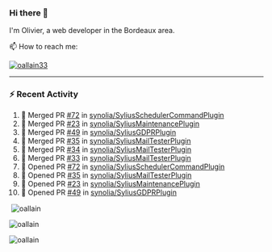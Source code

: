 ### Hi there 👋

I'm Olivier, a web developer in the Bordeaux area.

📫 How to reach me:

<p> <a href="https://twitter.com/oallain33" target="blank"><img src="https://img.shields.io/twitter/follow/oallain33?logo=twitter&style=for-the-badge" alt="oallain33" /></a> </p>

---

### :zap: Recent Activity

<!--START_SECTION:activity-->
1. 🎉 Merged PR [#72](https://github.com/synolia/SyliusSchedulerCommandPlugin/pull/72) in [synolia/SyliusSchedulerCommandPlugin](https://github.com/synolia/SyliusSchedulerCommandPlugin)
2. 🎉 Merged PR [#23](https://github.com/synolia/SyliusMaintenancePlugin/pull/23) in [synolia/SyliusMaintenancePlugin](https://github.com/synolia/SyliusMaintenancePlugin)
3. 🎉 Merged PR [#49](https://github.com/synolia/SyliusGDPRPlugin/pull/49) in [synolia/SyliusGDPRPlugin](https://github.com/synolia/SyliusGDPRPlugin)
4. 🎉 Merged PR [#35](https://github.com/synolia/SyliusMailTesterPlugin/pull/35) in [synolia/SyliusMailTesterPlugin](https://github.com/synolia/SyliusMailTesterPlugin)
5. 🎉 Merged PR [#34](https://github.com/synolia/SyliusMailTesterPlugin/pull/34) in [synolia/SyliusMailTesterPlugin](https://github.com/synolia/SyliusMailTesterPlugin)
6. 🎉 Merged PR [#33](https://github.com/synolia/SyliusMailTesterPlugin/pull/33) in [synolia/SyliusMailTesterPlugin](https://github.com/synolia/SyliusMailTesterPlugin)
7. 💪 Opened PR [#72](https://github.com/synolia/SyliusSchedulerCommandPlugin/pull/72) in [synolia/SyliusSchedulerCommandPlugin](https://github.com/synolia/SyliusSchedulerCommandPlugin)
8. 💪 Opened PR [#35](https://github.com/synolia/SyliusMailTesterPlugin/pull/35) in [synolia/SyliusMailTesterPlugin](https://github.com/synolia/SyliusMailTesterPlugin)
9. 💪 Opened PR [#23](https://github.com/synolia/SyliusMaintenancePlugin/pull/23) in [synolia/SyliusMaintenancePlugin](https://github.com/synolia/SyliusMaintenancePlugin)
10. 💪 Opened PR [#49](https://github.com/synolia/SyliusGDPRPlugin/pull/49) in [synolia/SyliusGDPRPlugin](https://github.com/synolia/SyliusGDPRPlugin)
<!--END_SECTION:activity-->

<p>&nbsp;<img align="center" src="https://github-readme-stats.vercel.app/api?username=oallain&show_icons=true&locale=en" alt="oallain" /></p>

<p><img align="center" src="https://github-readme-streak-stats.herokuapp.com/?user=oallain&" alt="oallain" /></p>

<p><img src="https://github-readme-stats.vercel.app/api/top-langs?username=oallain&show_icons=true&locale=en&layout=compact" alt="oallain" /></p>
